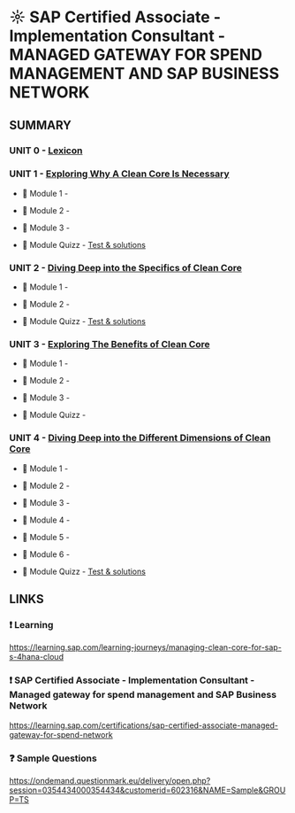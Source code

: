 # ☼ SAP Certified Associate - Implementation Consultant - MANAGED GATEWAY FOR SPEND MANAGEMENT AND SAP BUSINESS NETWORK

## SUMMARY

### UNIT 0 - [Lexicon](./☼%20UNIT%200%20-%20Lexicon/README.md)

### UNIT 1 - [Exploring Why A Clean Core Is Necessary](./☼%20UNIT%202%20-%20Introducing%20iPaaS/README.md)

- :small_red_triangle_down: Module 1 -

- :small_red_triangle_down: Module 2 -

- :small_red_triangle_down: Module 3 -

- :anger: Module Quizz - [Test & solutions](./☼%20UNIT%204%20-%20Managing%20Cloud%20Integration/☼%20QUIZZ.md)

### UNIT 2 - [Diving Deep into the Specifics of Clean Core](./☼%20UNIT%202%20-%20Introducing%20iPaaS/README.md)

- :small_red_triangle_down: Module 1 -

- :small_red_triangle_down: Module 2 -

- :anger: Module Quizz - [Test & solutions](./☼%20UNIT%204%20-%20Managing%20Cloud%20Integration/☼%20QUIZZ.md)

### UNIT 3 - [Exploring The Benefits of Clean Core](./☼%20UNIT%203%20-%20Managing%20APIs/README.md)

- :small_red_triangle_down: Module 1 -

- :small_red_triangle_down: Module 2 -

- :small_red_triangle_down: Module 3 -

- :anger: Module Quizz -

### UNIT 4 - [Diving Deep into the Different Dimensions of Clean Core](./☼%20UNIT%204%20-%20Managing%20Cloud%20Integration/README.md)

- :small_red_triangle_down: Module 1 -

- :small_red_triangle_down: Module 2 -

- :small_red_triangle_down: Module 3 -

- :small_red_triangle_down: Module 4 -

- :small_red_triangle_down: Module 5 -

- :small_red_triangle_down: Module 6 -

- :anger: Module Quizz - [Test & solutions](./☼%20UNIT%204%20-%20Managing%20Cloud%20Integration/☼%20QUIZZ.md)

## LINKS

### :exclamation: Learning

https://learning.sap.com/learning-journeys/managing-clean-core-for-sap-s-4hana-cloud

### :exclamation: SAP Certified Associate - Implementation Consultant - Managed gateway for spend management and SAP Business Network

https://learning.sap.com/certifications/sap-certified-associate-managed-gateway-for-spend-network

### :question: Sample Questions

https://ondemand.questionmark.eu/delivery/open.php?session=0354434000354434&customerid=602316&NAME=Sample&GROUP=TS
